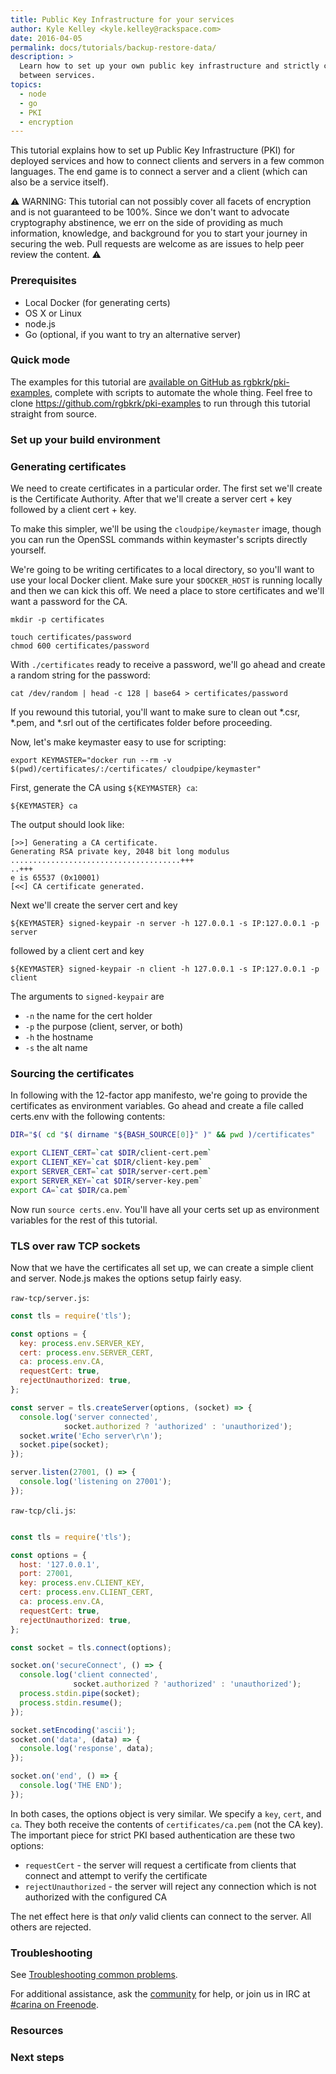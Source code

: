 ```yaml
---
title: Public Key Infrastructure for your services
author: Kyle Kelley <kyle.kelley@rackspace.com>
date: 2016-04-05
permalink: docs/tutorials/backup-restore-data/
description: >
  Learn how to set up your own public key infrastructure and strictly connect
  between services.
topics:
  - node
  - go
  - PKI
  - encryption
---
```


This tutorial explains how to set up Public Key Infrastructure (PKI) for
deployed services and how to connect clients and servers in a few common
languages. The end game is to connect a server and a client (which can also be
a service itself).

<!-- TODO: show picture of ENDPOINT1 --- ENDPOINT2 -->

<!-- TODO: Show picture of CA, client key+cert --- server key + cert -->

⚠️ WARNING: This tutorial can not possibly cover all facets of encryption and is not guaranteed to be 100%. Since we don't want to advocate cryptography abstinence, we err on the side of providing as much information, knowledge, and background for you to start your journey in securing the web. Pull requests are welcome as are issues to help peer review the content. ⚠️

### Prerequisites

* Local Docker (for generating certs)
* OS X or Linux
* node.js
* Go (optional, if you want to try an alternative server)

### Quick mode


The examples for this tutorial are [available on GitHub as rgbkrk/pki-examples](https://github.com/rgbkrk/pki-examples), complete with scripts to automate the whole thing. Feel free to clone https://github.com/rgbkrk/pki-examples to run through this tutorial straight from source.

### Set up your build environment

### Generating certificates

We need to create certificates in a particular order. The first set we'll create
is the Certificate Authority. After that we'll create a server cert + key
followed by a client cert + key.

To make this simpler, we'll be using the `cloudpipe/keymaster` image, though you
can run the OpenSSL commands within keymaster's scripts directly yourself.

We're going to be writing certificates to a local directory, so you'll want to
use your local Docker client. Make sure your `$DOCKER_HOST` is running locally  and then we can kick this off. We need a place to store certificates and we'll
want a password for the CA.

```
mkdir -p certificates

touch certificates/password
chmod 600 certificates/password
```

With `./certificates` ready to receive a password, we'll go ahead and create a random string for the password:

```
cat /dev/random | head -c 128 | base64 > certificates/password
```

If you rewound this tutorial, you'll want to make sure to clean out *.csr, *.pem, and *.srl out of the certificates folder before proceeding.


Now, let's make keymaster easy to use for scripting:

```
export KEYMASTER="docker run --rm -v $(pwd)/certificates/:/certificates/ cloudpipe/keymaster"
```

First, generate the CA using `${KEYMASTER} ca`:

```
${KEYMASTER} ca
```

The output should look like:

```
[>>] Generating a CA certificate.
Generating RSA private key, 2048 bit long modulus
......................................+++
..+++
e is 65537 (0x10001)
[<<] CA certificate generated.
```

Next we'll create the server cert and key

```
${KEYMASTER} signed-keypair -n server -h 127.0.0.1 -s IP:127.0.0.1 -p server
```

followed by a client cert and key

```
${KEYMASTER} signed-keypair -n client -h 127.0.0.1 -s IP:127.0.0.1 -p client
```

The arguments to `signed-keypair` are

* `-n` the name for the cert holder
* `-p` the purpose (client, server, or both)
* `-h` the hostname
* `-s` the alt name

### Sourcing the certificates

In following with the 12-factor app manifesto, we're going to provide the certificates
as environment variables. Go ahead and create a file called certs.env with the
following contents:

```bash
DIR="$( cd "$( dirname "${BASH_SOURCE[0]}" )" && pwd )/certificates"

export CLIENT_CERT=`cat $DIR/client-cert.pem`
export CLIENT_KEY=`cat $DIR/client-key.pem`
export SERVER_CERT=`cat $DIR/server-cert.pem`
export SERVER_KEY=`cat $DIR/server-key.pem`
export CA=`cat $DIR/ca.pem`
```

Now run `source certs.env`. You'll have all your certs set up as environment
variables for the rest of this tutorial.

### TLS over raw TCP sockets

Now that we have the certificates all set up, we can create a simple client and
server. Node.js makes the options setup fairly easy.

`raw-tcp/server.js`:
```js
const tls = require('tls');

const options = {
  key: process.env.SERVER_KEY,
  cert: process.env.SERVER_CERT,
  ca: process.env.CA,
  requestCert: true,
  rejectUnauthorized: true,
};

const server = tls.createServer(options, (socket) => {
  console.log('server connected',
            socket.authorized ? 'authorized' : 'unauthorized');
  socket.write('Echo server\r\n');
  socket.pipe(socket);
});

server.listen(27001, () => {
  console.log('listening on 27001');
});
```

`raw-tcp/cli.js`:
```js

const tls = require('tls');

const options = {
  host: '127.0.0.1',
  port: 27001,
  key: process.env.CLIENT_KEY,
  cert: process.env.CLIENT_CERT,
  ca: process.env.CA,
  requestCert: true,
  rejectUnauthorized: true,
};

const socket = tls.connect(options);

socket.on('secureConnect', () => {
  console.log('client connected',
              socket.authorized ? 'authorized' : 'unauthorized');
  process.stdin.pipe(socket);
  process.stdin.resume();
});

socket.setEncoding('ascii');
socket.on('data', (data) => {
  console.log('response', data);
});

socket.on('end', () => {
  console.log('THE END');
});
```

In both cases, the options object is very similar. We specify a `key`, `cert`,
and `ca`. They both receive the contents of `certificates/ca.pem` (not the CA key).
The important piece for strict PKI based authentication are these two options:

* `requestCert` - the server will request a certificate from clients that connect and attempt to verify the certificate
* `rejectUnauthorized` - the server will reject any connection which is not authorized with the configured CA

The net effect here is that *only* valid clients can connect to the server. All others are rejected.


### Troubleshooting

See [Troubleshooting common problems]({{site.baseurl}}/docs/troubleshooting/common-problems/).

For additional assistance, ask the [community](https://community.getcarina.com/) for help, or join us in IRC at [#carina on Freenode](http://webchat.freenode.net/?channels=carina).

### Resources


### Next steps
